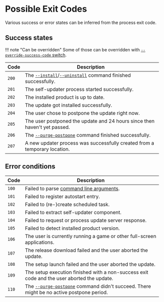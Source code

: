 # Possible Exit Codes

Various success or error states can be inferred from the process exit code.

## Success states

!!! note "Can be overridden"
    Some of those can be overridden with [`--override-success-code` switch](Command-Line-Arguments.md#-override-success-code-code).

Code | Description
---|---
`200` | The [`--install`](Command-Line-Arguments.md#-install)/[`--uninstall`](Command-Line-Arguments.md#-uninstall) command finished successfully.
`201` | The self-updater process started successfully.
`202` | The installed product is up to date.
`203` | The update got installed successfully.
`204` | The user chose to postpone the update right now.
`205` | The user postponed the update and 24 hours since then haven't yet passed.
`206` | The [`--purge-postpone`](Command-Line-Arguments.md#-purge-postpone) command finished successfully.
`207` | A new updater process was successfully created from a temporary location.

## Error conditions

Code | Description
---|---
`100` | Failed to parse [command line arguments](Command-Line-Arguments.md).
`101` | Failed to register autostart entry.
`102` | Failed to (re-)create scheduled task.
`103` | Failed to extract self-updater component.
`104` | Failed to request or process update server response.
`105` | Failed to detect installed product version.
`106` | The user is currently running a game or other full-screen applications.
`107` | The release download failed and the user aborted the update.
`108` | The setup launch failed and the user aborted the update.
`109` | The setup execution finished with a non-success exit code and the user aborted the update.
`110` | The [`--purge-postpone`](Command-Line-Arguments.md#-purge-postpone) command didn't succeed. There might be no active postpone period.
